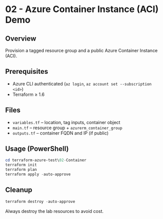 # 02 - Azure Container Instance (ACI) Demo

## Overview

Provision a tagged resource group and a public Azure Container Instance (ACI). 

## Prerequisites

- Azure CLI authenticated (`az login`, `az account set --subscription <id>`)
- Terraform ≥ 1.6

## Files

- `variables.tf` – location, tag inputs, container object
- `main.tf` – resource group + `azurerm_container_group`
- `outputs.tf` – container FQDN and IP (if public)

## Usage (PowerShell)

```powershell
cd terraform-azure-test\02-Container
terraform init
terraform plan 
terraform apply -auto-approve
```

## Cleanup

```powershell
terraform destroy -auto-approve
```

Always destroy the lab resources to avoid cost.
